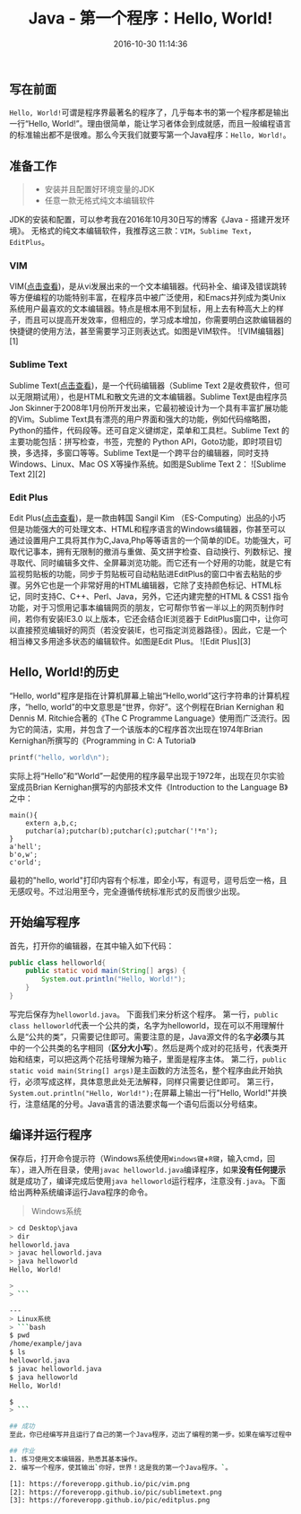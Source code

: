 ﻿---
title: Java - 第一个程序：Hello, World!
date: 2016-10-30 11:14:36
---

## 写在前面
`Hello, World!`可谓是程序界最著名的程序了，几乎每本书的第一个程序都是输出一行“Hello, World!”。理由很简单，能让学习者体会到成就感，而且一般编程语言的标准输出都不是很难。那么今天我们就要写第一个Java程序：`Hello, World!`。

## 准备工作
> * 安装并且配置好环境变量的JDK
> * 任意一款无格式纯文本编辑软件

JDK的安装和配置，可以参考我在2016年10月30日写的博客《Java - 搭建开发环境》。
无格式的纯文本编辑软件，我推荐这三款：`VIM`，`Sublime Text`，`EditPlus`。
<!--more-->
### VIM
VIM([点击查看](http://baike.baidu.com/item/VIM/60410))，是从vi发展出来的一个文本编辑器。代码补全、编译及错误跳转等方便编程的功能特别丰富，在程序员中被广泛使用，和Emacs并列成为类Unix系统用户最喜欢的文本编辑器。特点是根本用不到鼠标，用上去有种高大上的样子，而且可以提高开发效率，但相应的，学习成本增加，你需要明白这款编辑器的快捷键的使用方法，甚至需要学习正则表达式。如图是VIM软件。
![VIM编辑器][1]
### Sublime Text
Sublime Text([点击查看](http://baike.baidu.com/view/10701920.htm))，是一个代码编辑器（Sublime Text 2是收费软件，但可以无限期试用），也是HTML和散文先进的文本编辑器。Sublime Text是由程序员Jon Skinner于2008年1月份所开发出来，它最初被设计为一个具有丰富扩展功能的Vim。Sublime Text具有漂亮的用户界面和强大的功能，例如代码缩略图，Python的插件，代码段等。还可自定义键绑定，菜单和工具栏。Sublime Text 的主要功能包括：拼写检查，书签，完整的 Python API，Goto功能，即时项目切换，多选择，多窗口等等。Sublime Text是一个跨平台的编辑器，同时支持Windows、Linux、Mac OS X等操作系统。如图是Sublime Text 2：
![Sublime Text 2][2]
### Edit Plus
Edit Plus([点击查看](http://baike.baidu.com/view/206636.htm))，是一款由韩国 Sangil Kim （ES-Computing）出品的小巧但是功能强大的可处理文本、HTML和程序语言的Windows编辑器，你甚至可以通过设置用户工具将其作为C,Java,Php等等语言的一个简单的IDE。功能强大，可取代记事本，拥有无限制的撤消与重做、英文拼字检查、自动换行、列数标记、搜寻取代、同时编辑多文件、全屏幕浏览功能。而它还有一个好用的功能，就是它有监视剪贴板的功能，同步于剪贴板可自动粘贴进EditPlus的窗口中省去粘贴的步骤。另外它也是一个非常好用的HTML编辑器，它除了支持颜色标记、HTML标记，同时支持C、C++、Perl、Java，另外，它还内建完整的HTML & CSS1 指令功能，对于习惯用记事本编辑网页的朋友，它可帮你节省一半以上的网页制作时间，若你有安装IE3.0 以上版本，它还会结合IE浏览器于 EditPlus窗口中，让你可以直接预览编辑好的网页（若没安装IE，也可指定浏览器路径）。因此，它是一个相当棒又多用途多状态的编辑软件。如图是Edit Plus。
![Edit Plus][3]

## Hello, World!的历史
“Hello, world"程序是指在计算机屏幕上输出“Hello,world”这行字符串的计算机程序，“hello, world”的中文意思是“世界，你好”。这个例程在Brian Kernighan 和Dennis M. Ritchie合著的《The C Programme Language》使用而广泛流行。因为它的简洁，实用，并包含了一个该版本的C程序首次出现在1974年Brian Kernighan所撰写的《Programming in C: A Tutorial》
```C	
printf("hello, world\n");
```
实际上将“Hello”和“World”一起使用的程序最早出现于1972年，出现在贝尔实验室成员Brian Kernighan撰写的内部技术文件《Introduction to the Language B》之中：
```B	
main(){
    extern a,b,c;
    putchar(a);putchar(b);putchar(c);putchar('!*n');
}
a'hell';
b'o,w';
c'orld';
```
最初的"hello, world"打印内容有个标准，即全小写，有逗号，逗号后空一格，且无感叹号。不过沿用至今，完全遵循传统标准形式的反而很少出现。

## 开始编写程序
首先，打开你的编辑器，在其中输入如下代码：
```Java
public class helloworld{
    public static void main(String[] args) {
        System.out.println("Hello, World!");
    }
}
```
写完后保存为`helloworld.java`。
下面我们来分析这个程序。
第一行，`public class helloworld`代表一个公共的类，名字为helloworld，现在可以不用理解什么是“公共的类”，只需要记住即可。需要注意的是，Java源文件的名字**必须**与其中的一个公共类的名字相同（**区分大小写**）。然后是两个成对的花括号，代表类开始和结束，可以把这两个花括号理解为箱子，里面是程序主体。
第二行，`public static void main(String[] args)`是主函数的方法签名，整个程序由此开始执行，必须写成这样，具体意思此处无法解释，同样只需要记住即可。
第三行，`System.out.println("Hello, World!");`在屏幕上输出一行"Hello, World!"并换行，注意结尾的分号。Java语言的语法要求每一个语句后面以分号结束。

## 编译并运行程序
保存后，打开命令提示符（Windows系统使用`Windows键`+`R键`，输入cmd，回车），进入所在目录，使用`javac helloworld.java`编译程序，如果**没有任何提示**就是成功了，编译完成后使用`java helloworld`运行程序，注意没有`.java`。下面给出两种系统编译运行Java程序的命令。
> Windows系统
 ```bash
 > cd Desktop\java
 > dir
 helloworld.java
 > javac helloworld.java
 > java helloworld
 Hello, World!
 
 >
> ```

---
> Linux系统
> ```bash
 $ pwd
 /home/example/java
 $ ls
 helloworld.java
 $ javac helloworld.java
 $ java helloworld
 Hello, World!

 $
> ```

## 成功
至此，你已经编写并且运行了自己的第一个Java程序，迈出了编程的第一步。如果在编写过程中遇到什么问题、错误，多使用搜索引擎，如果还是不明白可以在下面留言问我，或者给我发邮件。

## 作业
1. 练习使用文本编辑器，熟悉其基本操作。
2. 编写一个程序，使其输出`你好，世界！这是我的第一个Java程序。`。

[1]: https://foreveropp.github.io/pic/vim.png
[2]: https://foreveropp.github.io/pic/sublimetext.png
[3]: https://foreveropp.github.io/pic/editplus.png
